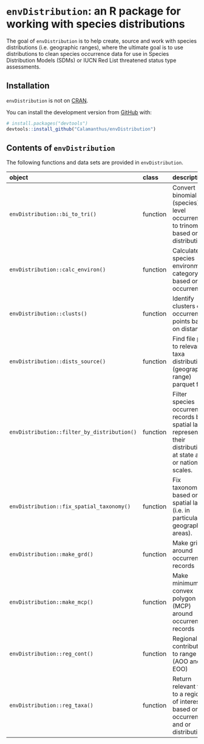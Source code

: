 
<!-- README.md is generated from README.Rmd. Please edit that file -->

# `envDistribution`: an R package for working with species distributions

<!-- badges: start -->
<!-- badges: end -->

The goal of `envDistribution` is to help create, source and work with
species distributions (i.e. geographic ranges), where the ultimate goal
is to use distributions to clean species occurrence data for use in
Species Distribution Models (SDMs) or IUCN Red List threatened status
type assessments.

## Installation

`envDistribution` is not on [CRAN](https://CRAN.R-project.org).

You can install the development version from
[GitHub](https://github.com/) with:

``` r
# install.packages("devtools")
devtools::install_github("Calamanthus/envDistribution")
```

## Contents of `envDistribution`

The following functions and data sets are provided in `envDistribution`.

| object                                      | class    | description                                                                                                           |
|:--------------------------------------------|:---------|:----------------------------------------------------------------------------------------------------------------------|
| `envDistribution::bi_to_tri()`              | function | Convert binomial (species) level occurrences to trinomial based on distributions.                                     |
| `envDistribution::calc_environ()`           | function | Calculate a species environment category based on occurrences.                                                        |
| `envDistribution::clusts()`                 | function | Identify clusters of occurrence points based on distance.                                                             |
| `envDistribution::dists_source()`           | function | Find file path to relevant taxa distribution (geographic range) parquet files.                                        |
| `envDistribution::filter_by_distribution()` | function | Filter species occurrence records by spatial layers representing their distributions at state and or national scales. |
| `envDistribution::fix_spatial_taxonomy()`   | function | Fix taxonomies based on spatial layers (i.e. in particular geographic areas).                                         |
| `envDistribution::make_grd()`               | function | Make grid around occurrence records                                                                                   |
| `envDistribution::make_mcp()`               | function | Make minimum convex polygon (MCP) around occurrence records                                                           |
| `envDistribution::reg_cont()`               | function | Regional contribution to range (AOO and EOO)                                                                          |
| `envDistribution::reg_taxa()`               | function | Return relevant taxa to a region of interest based on occurrences and or distributions.                               |
